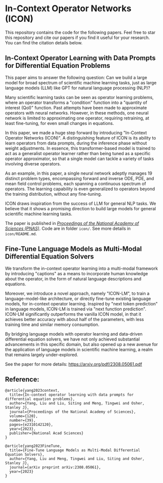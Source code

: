 # In-Context Operator Networks (ICON)

This repository contains the code for the following papers. Feel free to star this repository and cite our papers if you find it useful for your research. You can find the citation details below.

## In-Context Operator Learning with Data Prompts for Differential Equation Problems 

This paper aims to answer the following question: Can we build a large model for broad spectrum of scientific machine learning tasks, just as large language models (LLM) like GPT for natural language processing (NLP)?

Many scientific learning tasks can be seen as operator learning problems, where an operator transforms a "condition" function into a "quantity of interest (QoI)" function. Past attempts have been made to approximate operators with neural networks. However, in these methods, one neural network is limited to approximating one operator, requiring retraining, at least fine-tuning, for even small changes in equations.

In this paper, we made a huge step forward by introducing "In-Context Operator Networks (ICON)". A distinguishing feature of ICON is its ability to learn operators from data prompts, during the inference phase without weight adjustments. In essence, this transformer-based model is trained to act as a generalist operator learner rather than being tuned as a specific operator approximator, so that a single model can tackle a variety of tasks involving diverse operators. 

As an example, in this paper, a single neural network adeptly manages 19 distinct problem types, encompassing forward and inverse ODE, PDE, and mean field control problems, each spanning a continuous spectrum of operators. The learning capability is even generalized to operators beyond the training distribution, without any fine-tuning. 


ICON draws inspiration from the success of LLM for general NLP tasks. We believe that it shows a promising direction to build large models for general scientific machine learning tasks.

The paper is published in [*Proceedings of the National Academy of Sciences (PNAS)*](https://www.pnas.org/doi/10.1073/pnas.2310142120). Code are in folder `icon/`. See more details in `icon/README.md`.


## Fine-Tune Language Models as Multi-Modal Differential Equation Solvers

We transform the in-context operator learning into a multi-modal framework by introducing "captions" as a means to incorporate human knowledge about the operator, in the form of natural language descriptions and equations.

Moreover, we introduce a novel approach, namely "ICON-LM", to train a language-model-like architecture, or directly fine-tune existing language models, for in-context operator learning. Inspired by "next token prediction" in language models, ICON-LM is trained via "next function prediction". ICON-LM significantly outperforms the vanilla ICON model, in that it achieves better accuracy with about half of the parameters, with less training time and similar memory consumption.

By bridging language models with operator learning and data-driven differential equation solvers, we have not only achieved substantial advancements in this specific domain, but also opened up a new avenue for the application of language models in scientific machine learning, a realm that remains largely under-explored.

See the paper for more details:
https://arxiv.org/pdf/2308.05061.pdf


## Reference:
```
@article{yang2023context,
  title={In-context operator learning with data prompts for differential equation problems},
  author={Yang, Liu and Liu, Siting and Meng, Tingwei and Osher, Stanley J},
  journal={Proceedings of the National Academy of Sciences},
  volume={120},
  number={39},
  pages={e2310142120},
  year={2023},
  publisher={National Acad Sciences}
}

@article{yang2023FineTune,
  title={Fine-Tune Language Models as Multi-Modal Differential Equation Solvers},
  author={Yang, Liu and Meng, Tingwei and Liu, Siting and Osher, Stanley J},
  journal={arXiv preprint arXiv:2308.05061},
  year={2023}
}
```

